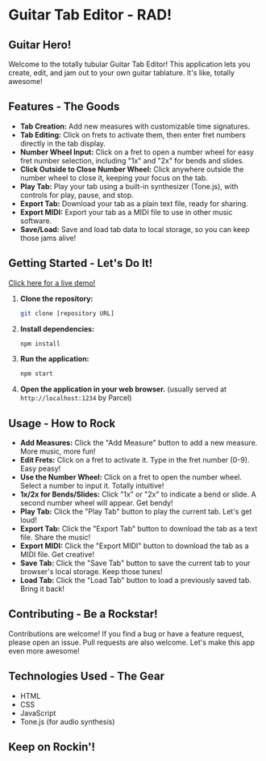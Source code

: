 # Guitar Tab Editor - RAD!

## Guitar Hero!

Welcome to the totally tubular Guitar Tab Editor! This application lets you create, edit, and jam out to your own guitar tablature. It's like, totally awesome!

## Features - The Goods

*   **Tab Creation:** Add new measures with customizable time signatures.
*   **Tab Editing:** Click on frets to activate them, then enter fret numbers directly in the tab display.
*   **Number Wheel Input:** Click on a fret to open a number wheel for easy fret number selection, including "1x" and "2x" for bends and slides.
*   **Click Outside to Close Number Wheel:** Click anywhere outside the number wheel to close it, keeping your focus on the tab.
*   **Play Tab:** Play your tab using a built-in synthesizer (Tone.js), with controls for play, pause, and stop.
*   **Export Tab:** Download your tab as a plain text file, ready for sharing.
*   **Export MIDI:** Export your tab as a MIDI file to use in other music software.
*   **Save/Load:** Save and load tab data to local storage, so you can keep those jams alive!

## Getting Started - Let's Do It!

[Click here for a live demo!]([your-deployment-url])

1.  **Clone the repository:**

    ```bash
    git clone [repository URL]
    ```

2.  **Install dependencies:**

    ```bash
    npm install
    ```

3.  **Run the application:**

    ```bash
    npm start
    ```

4.  **Open the application in your web browser.** (usually served at `http://localhost:1234` by Parcel)

## Usage - How to Rock

*   **Add Measures:** Click the "Add Measure" button to add a new measure. More music, more fun!
*   **Edit Frets:** Click on a fret to activate it. Type in the fret number (0-9). Easy peasy!
*   **Use the Number Wheel:** Click on a fret to open the number wheel. Select a number to input it. Totally intuitive!
*   **1x/2x for Bends/Slides:** Click "1x" or "2x" to indicate a bend or slide. A second number wheel will appear. Get bendy!
*   **Play Tab:** Click the "Play Tab" button to play the current tab. Let's get loud!
*   **Export Tab:** Click the "Export Tab" button to download the tab as a text file. Share the music!
*   **Export MIDI:** Click the "Export MIDI" button to download the tab as a MIDI file. Get creative!
*   **Save Tab:** Click the "Save Tab" button to save the current tab to your browser's local storage. Keep those tunes!
*   **Load Tab:** Click the "Load Tab" button to load a previously saved tab. Bring it back!

## Contributing - Be a Rockstar!

Contributions are welcome! If you find a bug or have a feature request, please open an issue. Pull requests are also welcome. Let's make this app even more awesome!

## Technologies Used - The Gear

*   HTML
*   CSS
*   JavaScript
*   Tone.js (for audio synthesis)

## Keep on Rockin'!

